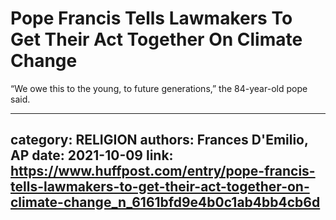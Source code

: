 # Pope Francis Tells Lawmakers To Get Their Act Together On Climate Change

“We owe this to the young, to future generations,” the 84-year-old pope said.

---
category: RELIGION
authors: Frances D'Emilio, AP
date: 2021-10-09
link: https://www.huffpost.com/entry/pope-francis-tells-lawmakers-to-get-their-act-together-on-climate-change_n_6161bfd9e4b0c1ab4bb4cb6d
---
